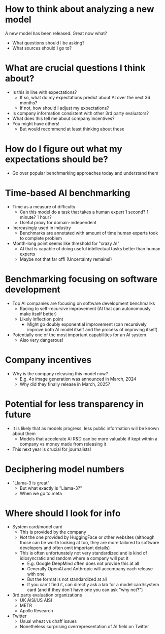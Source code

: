 # How to think about analyzing a new model

A new model has been released. Great now what?

+ What questions should I be asking?
+ What sources should I go to?

# What are crucial questions I think about?

+ Is this in line with expectations?
    * If so, what do my expectations predict about AI over the next 36 months?
    * If not, how should I adjust my expectations?
+ Is company information consistent with other 3rd party evaluators?
+ What does this tell me about company incentives?
+ You might have others!
    * But would recommend at least thinking about these

# How do I figure out what my expectations should be?

+ Go over popular benchmarking approaches today and understand them

# Time-based AI benchmarking

+ Time as a measure of difficulty
    * Can this model do a task that takes a human expert 1 second? 1 minute? 1
      hour?
    * Useful proxy for domain-independent
+ Increasingly used in industry
    * Benchmarks are annotated with amount of time human experts took to
      complete problem
+ Month-long point seems like threshold for "crazy AI"
    * AI that is capable of doing useful intellectual tasks better than human
      experts
    * Maybe not that far off! (Uncertainty remains!)

# Benchmarking focusing on software development

+ Top AI companies are focusing on software development benchmarks
    * Racing to self-recursive improvement (AI that can autonomously make itself
      better)
    * Likely inflection point
        - Might go doubly exponential improvement (can recursively improve both
          AI model itself and the process of improving itself)
+ Potentially one of the most important capabilities for an AI system
    * Also very dangerous!

# Company incentives

+ Why is the company releasing this model now?
    * E.g. 4o image generation was announced in March, 2024
    * Why did they finally release in March, 2025?

# Potential for less transparency in future

+ It is likely that as models progress, less public information will be known
  about them
    * Models that accelerate AI R&D can be more valuable if kept within a
      company vs money made from releasing it
+ This next year is crucial for journalists!

# Deciphering model numbers

+ "Llama-3 is great"
    * But what exactly is "Llama-3?"
    * When we go to meta

# Where should I look for info

+ System card/model card
    * This is provided by the company
    * *Not* the one provided by HuggingFace or other websites (although those
      can be worth looking at too, they are more tailored to software developers
      and often omit important details)
    * This is often unfortunately not very standardized and is kind of
      idiosyncratic and random where a company will put it
        - E.g. Google DeepMind often does not provide this at all
        - Generally OpenAI and Anthropic will accompany each release with one
        - But the format is not standardized at all
        - If you can't find it, can directly ask a lab for a model card/system
          card (and if they don't have one you can ask "why not?")
+ 3rd party evaluation organizations
    * UK AISI/US AISI
    * METR
    * Apollo Research
+ Twitter
    * Usual wheat vs chaff issues
    * Nonetheless surprising overrepresentation of AI field on Twitter
